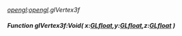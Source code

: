 _[opengl](../../modules/opengl/opengl-module.md):[opengl](../../modules/opengl/opengl-module.md).glVertex3f_
##### Function glVertex3f:Void( x:[GLfloat](../../modules/opengl/opengl-glfloat.md),y:[GLfloat](../../modules/opengl/opengl-glfloat.md),z:[GLfloat](../../modules/opengl/opengl-glfloat.md) )
